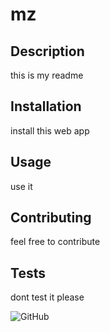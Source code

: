 # mz
  ## Description
  this is my readme
  ## Installation
  install this web app
  ## Usage
  use it
  ## Contributing
  feel free to contribute 
  ## Tests
  dont test it please

<img alt="GitHub" src="https://img.shields.io/github/license/mireezeidan/readme-generator?color=blue">

